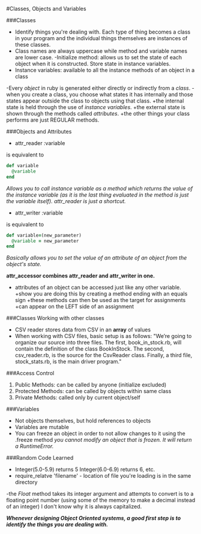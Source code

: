 #Classes, Objects and Variables

###Classes
  - Identify things you're dealing with. Each type of thing becomes a class in your program and the individual things themselves are instances of these classes. 
  - Class names are always uppercase while method and variable names are lower case.
  -Initialize method: allows us to set the state of each object when it is constructed. Store state in instance variables.
  - Instance variables: available to all the instance methods of an object in a class

  -Every *object* in ruby is generated either directly or indirectly from a *class*.
  -when you create a class, you choose what states it has internally and those states appear outside the class to objects using that class. 
   +the internal state is held through the use of *instance* *variables*. 
   +the external state is shown through the methods called *attributes*.
   +the other things your class performs are just REGULAR methods.


###Objects and Attributes
- attr_reader :variable 

is equivalent to

```ruby
def variable
  @variable
end
```

*Allows you to call instance variable as a method which returns the value of the instance variable (as it is the last thing evaluated in the method is just the variable itself). attr_reader is just a shortcut.*

- attr_writer :variable

is equivalent to

```ruby
def variable=(new_parameter)
  @variable = new_parameter
end
```

*Basically allows you to set the value of an attribute of an object from the object's state.*

**attr_accessor combines attr_reader and attr_writer in one.**

- attributes of an object can be accessed just like any other variable.
  +show you are doing this by  creating a method ending with an equals sign 
  +these methods can then be used as the target for assignments
  +can appear on the LEFT side of an assignment


###Classes Working with other classes
  - CSV reader stores data from CSV in an **array** of values 
  - When working with CSV files, basic setup is as follows:
  "We’re going to organize our source into three files. The first, book_in_stock.rb, will contain the definition of the class BookInStock. The second, csv_reader.rb, is the source for the CsvReader class. Finally, a third file, stock_stats.rb, is the main driver program."


###Access Control
  1. Public Methods: can be called by anyone (initialize excluded)
  2. Protected Methods: can be called by objects within same class
  3. Private Methods: called only by current object/self


###Variables
  - Not objects themselves, but hold references to objects 
  - Variables are mutable 
  - You can freeze an object in order to not allow changes to it using the .freeze method 
  *you cannot modify an object that is frozen. It will return a RuntimeError.*


###Random Code Learned
  - Integer(5.0-5.9) returns 5 
  Integer(6.0-6.9) returns 6, etc. 
  - require_relatve 'filename' - location of file you're loading is in the same directory 

  -the *Float* method takes its integer argument and attempts to convert is to a floating point number (using some of the memory to make a decimal instead of an integer) I don't know why it is always capitalized.

  ***Whenever designing Object Oriented systems, a good first step is to identify the *things* you are dealing with.***
